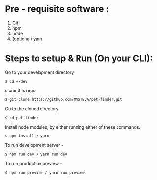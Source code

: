 
# Pre - requisite software :

1. Git
2. npm
3. node
4. (optional) yarn

# Steps to setup & Run (On your CLI):

Go to your development directory
```console
$ cd ~/dev  
```
clone this repo
```console
$ git clone https://github.com/MVSTEJA/pet-finder.git
```
Go to the cloned directory
```console
$ cd pet-finder
```
Install node modules, by either running either of these commands.
```console
$ npm install / yarn
```
To run development server - 
```console 
$ npm run dev / yarn run dev
```
To run production preview - 
```console
$ npm run preview / yarn run preview
```
